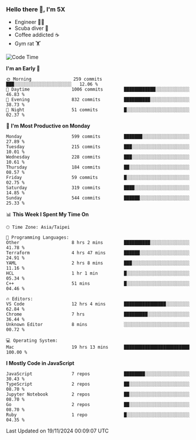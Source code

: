 ### Hello there 👋, I'm 5X

* Engineer 👨‍💻
* Scuba diver 🤿
* Coffee addicted ☕️
* Gym rat 🏋️

<!--START_SECTION:waka-->
![Code Time](http://img.shields.io/badge/Code%20Time-1%2C298%20hrs%2041%20mins-blue)

**I'm an Early 🐤** 

```text
🌞 Morning                259 commits         ███░░░░░░░░░░░░░░░░░░░░░░   12.06 % 
🌆 Daytime                1006 commits        ████████████░░░░░░░░░░░░░   46.83 % 
🌃 Evening                832 commits         ██████████░░░░░░░░░░░░░░░   38.73 % 
🌙 Night                  51 commits          █░░░░░░░░░░░░░░░░░░░░░░░░   02.37 % 
```
📅 **I'm Most Productive on Monday** 

```text
Monday                   599 commits         ███████░░░░░░░░░░░░░░░░░░   27.89 % 
Tuesday                  215 commits         ███░░░░░░░░░░░░░░░░░░░░░░   10.01 % 
Wednesday                228 commits         ███░░░░░░░░░░░░░░░░░░░░░░   10.61 % 
Thursday                 184 commits         ██░░░░░░░░░░░░░░░░░░░░░░░   08.57 % 
Friday                   59 commits          █░░░░░░░░░░░░░░░░░░░░░░░░   02.75 % 
Saturday                 319 commits         ████░░░░░░░░░░░░░░░░░░░░░   14.85 % 
Sunday                   544 commits         ██████░░░░░░░░░░░░░░░░░░░   25.33 % 
```


📊 **This Week I Spent My Time On** 

```text
🕑︎ Time Zone: Asia/Taipei

💬 Programming Languages: 
Other                    8 hrs 2 mins        ██████████░░░░░░░░░░░░░░░   41.78 % 
Terraform                4 hrs 47 mins       ██████░░░░░░░░░░░░░░░░░░░   24.91 % 
YAML                     2 hrs 8 mins        ███░░░░░░░░░░░░░░░░░░░░░░   11.16 % 
HCL                      1 hr 1 min          █░░░░░░░░░░░░░░░░░░░░░░░░   05.34 % 
C++                      51 mins             █░░░░░░░░░░░░░░░░░░░░░░░░   04.46 % 

🔥 Editors: 
VS Code                  12 hrs 4 mins       ████████████████░░░░░░░░░   62.84 % 
Chrome                   7 hrs               █████████░░░░░░░░░░░░░░░░   36.44 % 
Unknown Editor           8 mins              ░░░░░░░░░░░░░░░░░░░░░░░░░   00.72 % 

💻 Operating System: 
Mac                      19 hrs 13 mins      █████████████████████████   100.00 % 
```

**I Mostly Code in JavaScript** 

```text
JavaScript               7 repos             ████████░░░░░░░░░░░░░░░░░   30.43 % 
TypeScript               2 repos             ██░░░░░░░░░░░░░░░░░░░░░░░   08.70 % 
Jupyter Notebook         2 repos             ██░░░░░░░░░░░░░░░░░░░░░░░   08.70 % 
Go                       2 repos             ██░░░░░░░░░░░░░░░░░░░░░░░   08.70 % 
Ruby                     1 repo              █░░░░░░░░░░░░░░░░░░░░░░░░   04.35 % 
```




 Last Updated on 19/11/2024 00:09:07 UTC
<!--END_SECTION:waka-->
